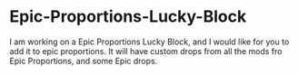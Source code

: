 # Epic-Proportions-Lucky-Block
I am working on a Epic Proportions Lucky Block, and I would like for you to add it to epic proportions. It will have custom drops from all the mods fro Epic Proportions, and some Epic drops.

